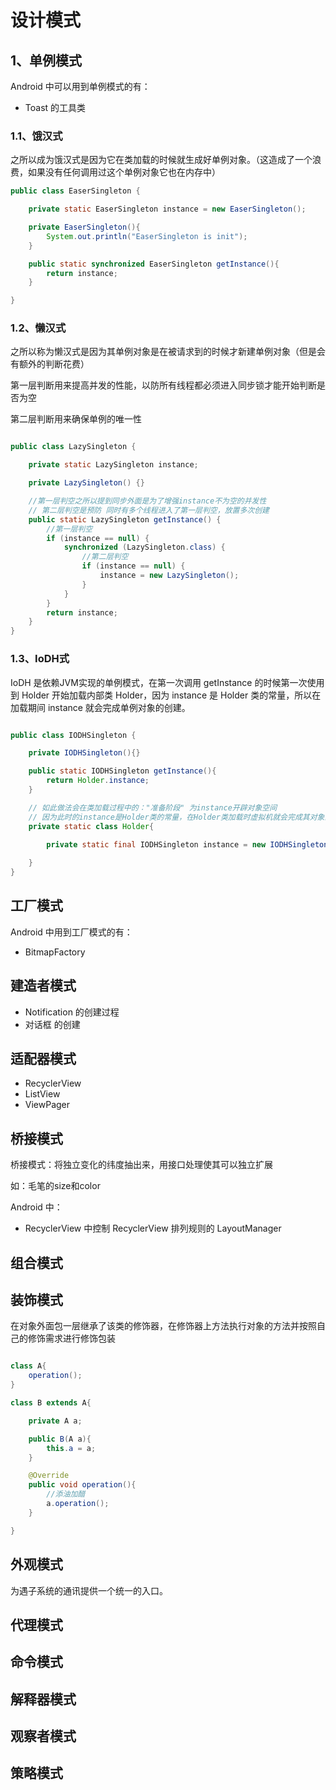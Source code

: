 # 设计模式

## 1、单例模式

Android 中可以用到单例模式的有：
* Toast 的工具类

### 1.1、饿汉式

之所以成为饿汉式是因为它在类加载的时候就生成好单例对象。（这造成了一个浪费，如果没有任何调用过这个单例对象它也在内存中）

```java
public class EaserSingleton {

    private static EaserSingleton instance = new EaserSingleton();

    private EaserSingleton(){
        System.out.println("EaserSingleton is init");
    }

    public static synchronized EaserSingleton getInstance(){
        return instance;
    }

}
```

### 1.2、懒汉式

之所以称为懒汉式是因为其单例对象是在被请求到的时候才新建单例对象（但是会有额外的判断花费）

第一层判断用来提高并发的性能，以防所有线程都必须进入同步锁才能开始判断是否为空

第二层判断用来确保单例的唯一性

```java

public class LazySingleton {

    private static LazySingleton instance;

    private LazySingleton() {}

    //第一层判空之所以提到同步外面是为了增强instance不为空的并发性
    // 第二层判空是预防 同时有多个线程进入了第一层判空，放置多次创建
    public static LazySingleton getInstance() {
        //第一层判空
        if (instance == null) {
            synchronized (LazySingleton.class) {
                //第二层判空
                if (instance == null) {
                    instance = new LazySingleton();
                }
            }
        }
        return instance;
    }
}


```

### 1.3、IoDH式

IoDH 是依赖JVM实现的单例模式，在第一次调用 getInstance 的时候第一次使用到 Holder 开始加载内部类 Holder，因为 instance 是 Holder 类的常量，所以在加载期间 instance 就会完成单例对象的创建。

```java

public class IODHSingleton {

    private IODHSingleton(){}

    public static IODHSingleton getInstance(){
        return Holder.instance;
    }

    // 如此做法会在类加载过程中的："准备阶段" 为instance开辟对象空间
    // 因为此时的instance是Holder类的常量，在Holder类加载时虚拟机就会完成其对象的创建
    private static class Holder{

        private static final IODHSingleton instance = new IODHSingleton();
    
    }
}

```

## 工厂模式

Android 中用到工厂模式的有：
* BitmapFactory

## 建造者模式

* Notification 的创建过程
* 对话框 的创建

## 适配器模式

* RecyclerView
* ListView
* ViewPager

## 桥接模式

桥接模式：将独立变化的纬度抽出来，用接口处理使其可以独立扩展

如：毛笔的size和color

Android 中：
* RecyclerView 中控制 RecyclerView 排列规则的 LayoutManager

## 组合模式



## 装饰模式

在对象外面包一层继承了该类的修饰器，在修饰器上方法执行对象的方法并按照自己的修饰需求进行修饰包装

```java

class A{
    operation();
}

class B extends A{

    private A a;

    public B(A a){
        this.a = a;
    }

    @Override
    public void operation(){
        //添油加醋
        a.operation();
    }

}

```

## 外观模式

为遇子系统的通讯提供一个统一的入口。

## 代理模式
## 命令模式
## 解释器模式
## 观察者模式
## 策略模式